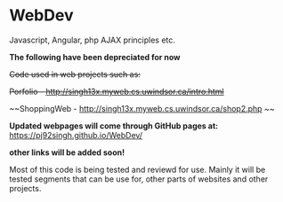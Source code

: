 # WebDev
Javascript, Angular, php AJAX principles etc.

**The following have been depreciated for now**

~~Code used in web projects such as:~~

~~Porfolio - http://singh13x.myweb.cs.uwindsor.ca/intro.html~~

~~ShoppingWeb - http://singh13x.myweb.cs.uwindsor.ca/shop2.php ~~ 

**Updated webpages will come through GitHub pages at:**
https://pj92singh.github.io/WebDev/

**other links will be added soon!**

Most of this code is being tested and reviewd for use.
Mainly it will be tested segments that can be use for,
other parts of websites and other projects.




